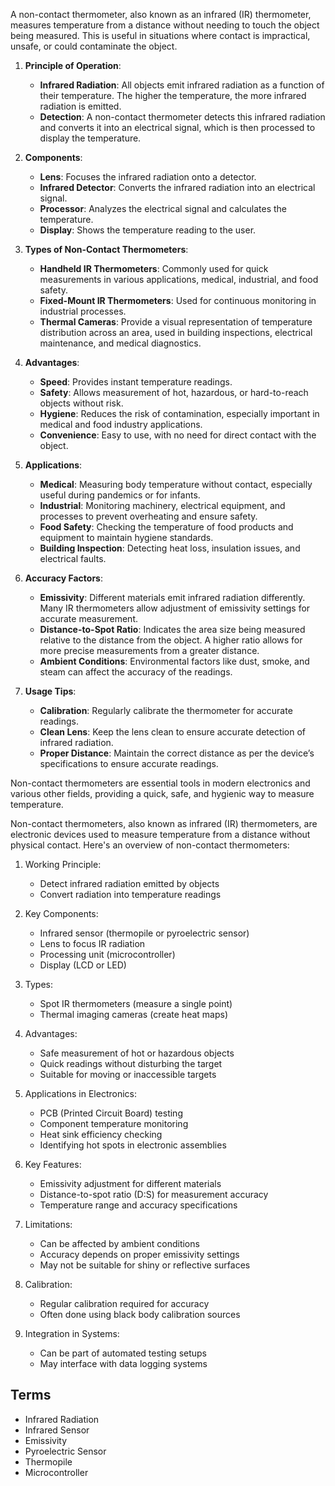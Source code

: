 A non-contact thermometer, also known as an infrared (IR) thermometer, measures temperature from a distance without needing to touch the object being measured. This is useful in situations where contact is impractical, unsafe, or could contaminate the object.

1. **Principle of Operation**:
   - **Infrared Radiation**: All objects emit infrared radiation as a function of their temperature. The higher the temperature, the more infrared radiation is emitted.
   - **Detection**: A non-contact thermometer detects this infrared radiation and converts it into an electrical signal, which is then processed to display the temperature.

2. **Components**:
   - **Lens**: Focuses the infrared radiation onto a detector.
   - **Infrared Detector**: Converts the infrared radiation into an electrical signal.
   - **Processor**: Analyzes the electrical signal and calculates the temperature.
   - **Display**: Shows the temperature reading to the user.

3. **Types of Non-Contact Thermometers**:
   - **Handheld IR Thermometers**: Commonly used for quick measurements in various applications,  medical, industrial, and food safety.
   - **Fixed-Mount IR Thermometers**: Used for continuous monitoring in industrial processes.
   - **Thermal Cameras**: Provide a visual representation of temperature distribution across an area, used in building inspections, electrical maintenance, and medical diagnostics.

4. **Advantages**:
   - **Speed**: Provides instant temperature readings.
   - **Safety**: Allows measurement of hot, hazardous, or hard-to-reach objects without risk.
   - **Hygiene**: Reduces the risk of contamination, especially important in medical and food industry applications.
   - **Convenience**: Easy to use, with no need for direct contact with the object.

5. **Applications**:
   - **Medical**: Measuring body temperature without contact, especially useful during pandemics or for infants.
   - **Industrial**: Monitoring machinery, electrical equipment, and processes to prevent overheating and ensure safety.
   - **Food Safety**: Checking the temperature of food products and equipment to maintain hygiene standards.
   - **Building Inspection**: Detecting heat loss, insulation issues, and electrical faults.

6. **Accuracy Factors**:
   - **Emissivity**: Different materials emit infrared radiation differently. Many IR thermometers allow adjustment of emissivity settings for accurate measurement.
   - **Distance-to-Spot Ratio**: Indicates the area size being measured relative to the distance from the object. A higher ratio allows for more precise measurements from a greater distance.
   - **Ambient Conditions**: Environmental factors like dust, smoke, and steam can affect the accuracy of the readings.

7. **Usage Tips**:
   - **Calibration**: Regularly calibrate the thermometer for accurate readings.
   - **Clean Lens**: Keep the lens clean to ensure accurate detection of infrared radiation.
   - **Proper Distance**: Maintain the correct distance as per the device’s specifications to ensure accurate readings.

Non-contact thermometers are essential tools in modern electronics and various other fields, providing a quick, safe, and hygienic way to measure temperature.

Non-contact thermometers, also known as infrared (IR) thermometers, are electronic devices used to measure temperature from a distance without physical contact. Here's an overview of non-contact thermometers:

1. Working Principle:
   - Detect infrared radiation emitted by objects
   - Convert radiation into temperature readings

2. Key Components:
   - Infrared sensor (thermopile or pyroelectric sensor)
   - Lens to focus IR radiation
   - Processing unit (microcontroller)
   - Display (LCD or LED)

3. Types:
   - Spot IR thermometers (measure a single point)
   - Thermal imaging cameras (create heat maps)

4. Advantages:
   - Safe measurement of hot or hazardous objects
   - Quick readings without disturbing the target
   - Suitable for moving or inaccessible targets

5. Applications in Electronics:
   - PCB (Printed Circuit Board) testing
   - Component temperature monitoring
   - Heat sink efficiency checking
   - Identifying hot spots in electronic assemblies

6. Key Features:
   - Emissivity adjustment for different materials
   - Distance-to-spot ratio (D:S) for measurement accuracy
   - Temperature range and accuracy specifications

7. Limitations:
   - Can be affected by ambient conditions
   - Accuracy depends on proper emissivity settings
   - May not be suitable for shiny or reflective surfaces

8. Calibration:
   - Regular calibration required for accuracy
   - Often done using black body calibration sources

9. Integration in Systems:
   - Can be part of automated testing setups
   - May interface with data logging systems

## Terms

- Infrared Radiation
- Infrared Sensor
- Emissivity
- Pyroelectric Sensor
- Thermopile
- Microcontroller
